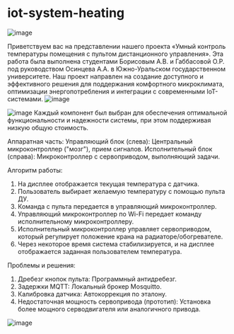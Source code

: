 # iot-system-heating

![image](https://github.com/user-attachments/assets/bff73dfc-1dd7-4d27-a99f-ed4ef7aaab16)

Приветствуем вас на представлении нашего проекта «Умный контроль температуры помещения с пультом дистанционного управления». 
Эта работа была выполнена студентами Борисовым А.В. и Габбасовой О.Р. под руководством Осинцева А.А. в Южно-Уральском государственном университете.
Наш проект направлен на создание доступного и эффективного решения для поддержания комфортного микроклимата, оптимизации энергопотребления и интеграции с современными IoT-системами.
![image](https://github.com/user-attachments/assets/d911c285-d87b-4e63-baec-d4b9bd343b1a)


![image](https://github.com/user-attachments/assets/c81ccdfb-0a70-4a35-b98d-fb5dc3554cfe)
Каждый компонент был выбран для обеспечения оптимальной функциональности и надежности системы, при этом поддерживая низкую общую стоимость.

Аппаратная часть:
Управляющий блок (слева): Центральный микроконтроллер ("мозг"), прием сигналов.
Исполнительный блок (справа): Микроконтроллер с сервоприводом, выполняющий задачи.

Алгоритм работы:
1) На дисплее отображается текущая температура с датчика.
2) Пользователь выбирает желаемую температуру с помощью пульта ДУ.
3) Команда с пульта передается в управляющий микроконтроллер.
4) Управляющий микроконтроллер по Wi-Fi передает команду исполнительному микроконтроллеру.
5) Исполнительный микроконтроллер управляет сервоприводом, который регулирует положение крана на радиаторе/обогревателе.
6) Через некоторое время система стабилизируется, и на дисплее отображается заданная пользователем температура.

Проблемы и решения:
1) Дребезг кнопок пульта: Программный антидребезг.
2) Задержки MQTT: Локальный брокер Mosquitto.
3) Калибровка датчика: Автокоррекция по эталону.
4) Недостаточная мощность сервопривода (прототип): Установка более мощного серводвигателя или аналогичного привода.

![image](https://github.com/user-attachments/assets/2b19556c-1073-415e-9c58-e7ec06dd5d23)
